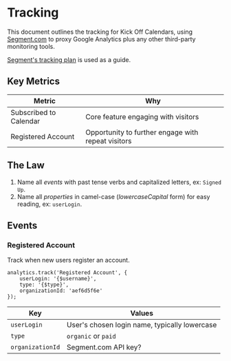 # Tracking

This document outlines the tracking for Kick Off Calendars, using [Segment.com](https://segment.com) to proxy Google Analytics plus any other third-party monitoring tools.

[Segment's tracking plan](https://segment.com/blog/segment-tracking-plan/) is used as a guide.

## Key Metrics

|Metric|Why|
|---|---|
|Subscribed to Calendar|Core feature engaging with visitors|
|Registered Account|Opportunity to further engage with repeat visitors

## The Law

1. Name all *events* with past tense verbs and capitalized letters, ex: `Signed Up`. 
1. Name all *properties* in camel-case (_lowercaseCapital_ form) for easy reading, ex: `userLogin`.

## Events

### Registered Account

Track when new users register an account.

    analytics.track('Registered Account', {
        userLogin: '{$username}',
        type: '{$type}',
        organizationId: 'aef6d5f6e'
    });

| Key | Values |
|-|-|
| `userLogin` | User's chosen login name, typically lowercase|
| `type` | `organic` or `paid`|
| `organizationId` | Segment.com API key?|